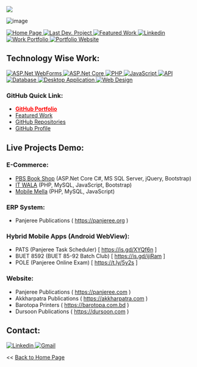 <a href="https://hits.seeyoufarm.com"><img src="https://hits.seeyoufarm.com/api/count/incr/badge.svg?url=https%3A%2F%2Fgithub.com%2Fsayed-masud%2FDashboard%2Fhit-counter&count_bg=%2379C83D&title_bg=%23555555&icon=&icon_color=%23E7E7E7&title=Visitor+Counter&edge_flat=false"/></a>

<!--![image](https://user-images.githubusercontent.com/83280369/184509340-309fce57-769e-4773-9c25-32816243d678.png)-->
<!--![image](https://user-images.githubusercontent.com/83280369/189733150-78c27e57-1220-4516-829f-05693bfaf9a7.png)-->
<!--![image](https://user-images.githubusercontent.com/83280369/189741798-c217ce9f-6e70-4367-9190-5e6ea993da9a.png)-->
<!--![image](https://user-images.githubusercontent.com/83280369/189742389-80ba6fee-4c0e-4f79-96c3-d3f1e510bc44.png)-->
![image](https://user-images.githubusercontent.com/83280369/189743738-bc79a8f0-7903-45e8-9f51-cd3e10b514b3.png)


<p>
 <a href="https://github.com/sayed-masud" target="_blank">
  <img
    alt="Home Page"
    src="https://img.shields.io/static/v1?label=&message=Home Page&color=lightgrey&style=for-the-badge"
  />
</a>
<a href="https://pbs.com.bd" target="_blank">
  <img
    alt="Last Dev. Project"
    src="https://img.shields.io/static/v1?label=&message=Last Dev. Project&color=blue&style=for-the-badge"
  />
</a>
<a href="https://github.com/stars/sayed-masud/lists/featured-work" target="_blank">
  <img
    alt="Featured Work"
    src="https://img.shields.io/static/v1?label=&message=Featured Work&color=blue&style=for-the-badge"
  />
</a>
 <a href="https://www.linkedin.com/in/sayedmasud/" target="_blank">
  <img
    alt="Linkedin"
    src="https://img.shields.io/badge/linkedin-0077B5?message=Linkedin&style=for-the-badge"
  />
</a>
<a href="https://www.youtube.com/embed/gq-fNaTUf9Y" target="_blank">
  <img
    alt="Work Portfolio"
    src="https://img.shields.io/static/v1?label=&message=Work Portfolio&color=red&style=for-the-badge"
  />
</a>
<a href="https://sayed-masud.github.io" target="_blank">
  <img
    alt="Portfolio Website"
    src="https://img.shields.io/static/v1?label=&message=Portfolio Website&color=red&style=for-the-badge"
  />
</a>
</p>


## Technology Wise Work:
<a href="https://github.com/stars/sayed-masud/lists/asp-net-webforms" target="_blank">
  <img
    alt="ASP.Net WebForms"
    src="https://img.shields.io/static/v1?label=&message=ASP.Net WebForms&color=9cf&style=for-the-badge"
  />
</a>

<a href="https://github.com/stars/sayed-masud/lists/asp-net-core" target="_blank">
  <img
    alt="ASP.Net Core"
    src="https://img.shields.io/static/v1?label=&message=ASP.Net Core&color=9cf&style=for-the-badge"
  />
</a>

<a href="https://github.com/stars/sayed-masud/lists/php-related-work" target="_blank">
  <img
    alt="PHP"
    src="https://img.shields.io/static/v1?label=&message=PHP&color=9cf&style=for-the-badge"
  />
</a>

<a href="https://github.com/stars/sayed-masud/lists/javascript-framework" target="_blank">
  <img
    alt="JavaScript"
    src="https://img.shields.io/static/v1?label=&message=JavaScript&color=9cf&style=for-the-badge"
  />
</a>

<a href="https://github.com/stars/sayed-masud/lists/api-related-work" target="_blank">
  <img
    alt="API"
    src="https://img.shields.io/static/v1?label=&message=API&color=9cf&style=for-the-badge"
  />
</a>

<a href="https://github.com/stars/sayed-masud/lists/database-related-collection" target="_blank">
  <img
    alt="Database"
    src="https://img.shields.io/static/v1?label=&message=Database&color=9cf&style=for-the-badge"
  />
</a>

<a href="https://github.com/stars/sayed-masud/lists/desktop-application" target="_blank">
  <img
    alt="Desktop Application"
    src="https://img.shields.io/static/v1?label=&message=Desktop Application&color=9cf&style=for-the-badge"
  />
</a>

<a href="https://github.com/stars/sayed-masud/lists/web-design" target="_blank">
  <img
    alt="Web Design"
    src="https://img.shields.io/static/v1?label=&message=Web Design & Bootstrap&color=9cf&style=for-the-badge"
  />
</a>

### GitHub Quick Link:
<ul>
<li><strong><a style="color:red !important;" href="https://github.com/sayed-masud/portfolio">GitHub Portfolio</a></strong></li>
<li><a href="https://github.com/stars/sayed-masud/lists/featured-work">Featured Work</a></li>
<li><a href="https://github.com/sayed-masud?tab=repositories">GitHub Repositories</a></li>
<li><a href="https://github.com/sayed-masud/profile">GitHub Profile</a></li>
</ul>

## Live Projects Demo:

### E-Commerce:
- <a href="https://pbs.com.bd">PBS Book Shop</a> (ASP.Net Core C#, MS SQL Server, jQuery, Bootstrap)
- <a href="https://www.itwala.com.bd">IT WALA</a> (PHP, MySQL, JavaScript, Bootstrap)
- <a href="https://docs.google.com/document/d/1e5Ldpbuz_2wG1B4pDjeUBQNIm6duIPQJ4RNAJk7uXLI/edit?usp=sharing">Mobile Mella</a> (PHP, MySQL, JavaScript)

### ERP System:
- Panjeree Publications ( https://panjeree.org )

### Hybrid Mobile Apps (Android WebView):
- PATS (Panjeree Task Scheduler)  [ https://is.gd/XYQf6n ]
- BUET 8592 (BUET 85-92 Batch Club)  [ https://is.gd/ijiRam ]	
- POLE (Panjeree Online Exam)  [ https://t.ly/5y2s ]

### Website:
- Panjeree Publications ( https://panjeree.com )
- Akkharpatra Publications ( https://akkharpatra.com )
- Barotopa Printers ( https://barotopa.com.bd )
- Dursoon Publications ( https://dursoon.com )


## Contact:
  
<p>
<a href="https://www.linkedin.com/in/sayedmasud/" target="_blank">
  <img
    alt="Linkedin"
    src="https://img.shields.io/badge/linkedin-0077B5?logo=linkedin&logoColor=white&style=for-the-badge"
  />
</a>
<a href="https://mail.google.com/mail/?view=cm&fs=1&to=sayedmasud69@gmail.com&su=&body=" target="_blank">
  <img
    alt="Gmail"
    src="https://img.shields.io/badge/Gmail-0077B5?logo=gmail&logoColor=red&style=for-the-badge"
  />
</a>
</p>

<p><< <a href="https://github.com/sayed-masud">Back to Home Page</a></p>

